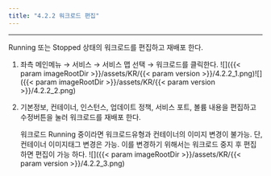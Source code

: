```yaml
---
title: "4.2.2 워크로드 편집"
---
```


---
Running 또는 Stopped 상태의 워크로드를 편집하고 재배포 한다.

1. 좌측 메인메뉴 → 서비스 → 서비스 맵 선택 → 워크로드를 클릭한다.
    ![]({{< param imageRootDir >}}/assets/KR/{{< param version >}}/4.2.2_1.png)![]({{< param imageRootDir >}}/assets/KR/{{< param version >}}/4.2.2_2.png)

2. 기본정보, 컨테이너, 인스턴스, 업데이트 정책, 서비스 포트, 볼륨 내용을 편집하고 수정버튼을 눌러 워크로드를 재배포 한다.

    워크로드 Running 중이라면 워크로드유형과 컨테이너의 이미지 변경이 불가능. 단, 컨테이너 이미지태그 변경은 가능. 이를 변경하기 위해서는 워크로드 중지 후 편집하면 편집이 가능 하다.
    ![]({{< param imageRootDir >}}/assets/KR/{{< param version >}}/4.2.2_3.png)
